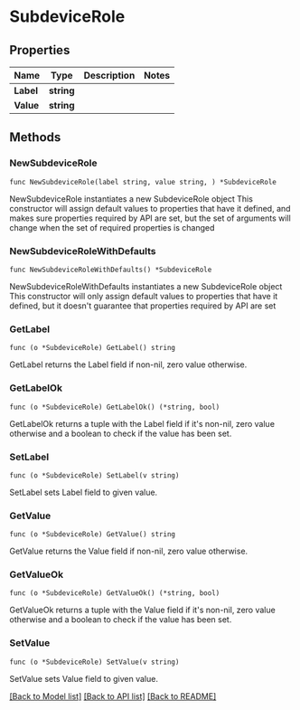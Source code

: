 # SubdeviceRole

## Properties

Name | Type | Description | Notes
------------ | ------------- | ------------- | -------------
**Label** | **string** |  | 
**Value** | **string** |  | 

## Methods

### NewSubdeviceRole

`func NewSubdeviceRole(label string, value string, ) *SubdeviceRole`

NewSubdeviceRole instantiates a new SubdeviceRole object
This constructor will assign default values to properties that have it defined,
and makes sure properties required by API are set, but the set of arguments
will change when the set of required properties is changed

### NewSubdeviceRoleWithDefaults

`func NewSubdeviceRoleWithDefaults() *SubdeviceRole`

NewSubdeviceRoleWithDefaults instantiates a new SubdeviceRole object
This constructor will only assign default values to properties that have it defined,
but it doesn't guarantee that properties required by API are set

### GetLabel

`func (o *SubdeviceRole) GetLabel() string`

GetLabel returns the Label field if non-nil, zero value otherwise.

### GetLabelOk

`func (o *SubdeviceRole) GetLabelOk() (*string, bool)`

GetLabelOk returns a tuple with the Label field if it's non-nil, zero value otherwise
and a boolean to check if the value has been set.

### SetLabel

`func (o *SubdeviceRole) SetLabel(v string)`

SetLabel sets Label field to given value.


### GetValue

`func (o *SubdeviceRole) GetValue() string`

GetValue returns the Value field if non-nil, zero value otherwise.

### GetValueOk

`func (o *SubdeviceRole) GetValueOk() (*string, bool)`

GetValueOk returns a tuple with the Value field if it's non-nil, zero value otherwise
and a boolean to check if the value has been set.

### SetValue

`func (o *SubdeviceRole) SetValue(v string)`

SetValue sets Value field to given value.



[[Back to Model list]](../README.md#documentation-for-models) [[Back to API list]](../README.md#documentation-for-api-endpoints) [[Back to README]](../README.md)


